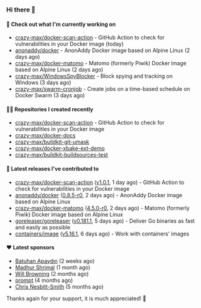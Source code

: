 ### Hi there 👋

#### 👷 Check out what I'm currently working on

- [crazy-max/docker-scan-action](https://github.com/crazy-max/docker-scan-action) - GitHub Action to check for vulnerabilities in your Docker image (today)
- [anonaddy/docker](https://github.com/anonaddy/docker) - AnonAddy Docker image based on Alpine Linux (2 days ago)
- [crazy-max/docker-matomo](https://github.com/crazy-max/docker-matomo) - Matomo (formerly Piwik) Docker image based on Alpine Linux (2 days ago)
- [crazy-max/WindowsSpyBlocker](https://github.com/crazy-max/WindowsSpyBlocker) - Block spying and tracking on Windows (3 days ago)
- [crazy-max/swarm-cronjob](https://github.com/crazy-max/swarm-cronjob) - Create jobs on a time-based schedule on Docker Swarm (3 days ago)

#### 👨‍💻 Repositories I created recently

- [crazy-max/docker-scan-action](https://github.com/crazy-max/docker-scan-action) - GitHub Action to check for vulnerabilities in your Docker image
- [crazy-max/docker-docs](https://github.com/crazy-max/docker-docs)
- [crazy-max/buildkit-git-umask](https://github.com/crazy-max/buildkit-git-umask)
- [crazy-max/docker-xbake-ext-demo](https://github.com/crazy-max/docker-xbake-ext-demo)
- [crazy-max/buildkit-buildsources-test](https://github.com/crazy-max/buildkit-buildsources-test)

#### 🚀 Latest releases I've contributed to

- [crazy-max/docker-scan-action](https://github.com/crazy-max/docker-scan-action) ([v1.0.1](https://github.com/crazy-max/docker-scan-action/releases/tag/v1.0.1), 1 day ago) - GitHub Action to check for vulnerabilities in your Docker image
- [anonaddy/docker](https://github.com/anonaddy/docker) ([0.8.5-r0](https://github.com/anonaddy/docker/releases/tag/0.8.5-r0), 2 days ago) - AnonAddy Docker image based on Alpine Linux
- [crazy-max/docker-matomo](https://github.com/crazy-max/docker-matomo) ([4.5.0-r0](https://github.com/crazy-max/docker-matomo/releases/tag/4.5.0-r0), 2 days ago) - Matomo (formerly Piwik) Docker image based on Alpine Linux
- [goreleaser/goreleaser](https://github.com/goreleaser/goreleaser) ([v0.181.1](https://github.com/goreleaser/goreleaser/releases/tag/v0.181.1), 5 days ago) - Deliver Go binaries as fast and easily as possible
- [containers/image](https://github.com/containers/image) ([v5.16.1](https://github.com/containers/image/releases/tag/v5.16.1), 6 days ago) - Work with containers&#39; images

#### ❤️ Latest sponsors
- [Batuhan Apaydın](https://github.com/developer-guy) (2 weeks ago)
- [Madhur Shrimal](https://github.com/shrimalmadhur) (1 month ago)
- [Will Browning](https://github.com/willbrowningme) (2 months ago)
- [prompt](https://github.com/pr-mpt) (4 months ago)
- [Chris Nesbitt-Smith](https://github.com/chrisns) (5 months ago)

Thanks again for your support, it is much appreciated! 🙏
